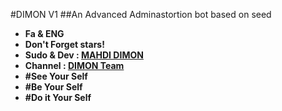#DIMON V1
##An Advanced Adminastortion bot based on seed
* **Fa & ENG**
* **Don't Forget stars!**
* **Sudo & Dev : [MAHDI DIMON](telegram/me/DIMON_EO)**
* **Channel : [DIMON Team](telegram.me/DIMON_Team)**
* **#See Your Self**
* **#Be Your Self**
* **#Do it Your Self**
